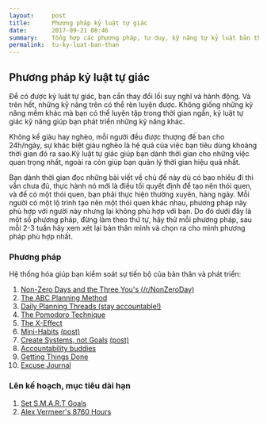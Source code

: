 ```yaml
---
layout:     post
title:      Phương pháp kỷ luật tự giác
date:       2017-09-21 08:46
summary:    Tổng hợp các phương pháp, tư duy, kỹ năng tự kỷ luật bản thân
permalink:	tu-ky-luat-ban-than
---
```


## Phương pháp kỷ luật tự giác

Để có được kỷ luật tự giác, bạn cần thay đổi lối suy nghĩ và hành động. Và trên hết, những kỹ năng trên có thể rèn luyện được. Không giống những kỹ năng mềm khác mà bạn có thể luyện tập trong thời gian ngắn, kỷ luật tự giác kỹ năng giúp bạn phát triển những kỹ năng khác.

Không kể giàu hay nghèo, mỗi người đều được thượng đế ban cho 24h/ngày, sự khác biệt giàu nghèo là hệ quả của việc bạn tiêu dùng khoảng thời gian đó ra sao.Kỷ luật tự giác giúp bạn dành thời gian cho những việc quan trọng nhất, ngoài ra còn giúp bạn quản lý thời gian hiệu quả nhất.

Bạn dành thời gian đọc những bài viết về chủ đề này dù có bao nhiêu đi thì vẫn chưa đủ, thực hành nó mới  là điều tối quyết định  để tạo nên thói quen, và để có một thói quen, bạn phải thực hiện thường xuyên, hàng ngày. Mỗi người có một lộ trình tạo nên một thói quen khác nhau, phương pháp này phù hợp với người này nhưng lại không phù hợp với bạn. Do đó dưới đây là một số phương pháp, đừng làm theo thứ tự, hãy thử mỗi phương pháp, sau mỗi 2-3 tuần hãy xem xét lại bản thân mình và chọn ra cho mình phương pháp phù hợp nhất.

### Phương pháp

Hệ thống hóa giúp bạn kiểm soát  sự tiến bộ của bản thân và phát triển:

1. [Non-Zero Days and the Three You's (/r/NonZeroDay)](/blog/non-zero-days)
2. [The ABC Planning Method](http://www.reddit.com/r/getdisciplined/comments/26p1ye/method_abc_your_day_an_organized_and_methodical/)
3. [Daily Planning Threads (stay accountable!)](http://www.reddit.com/r/getdisciplined/search?q=%5Bplan%5D+author%3Awalls&restrict_sr=on&sort=new&t=month)
4. [The Pomodoro Technique](http://pomodorotechnique.com/)
5. [The X-Effect](http://www.reddit.com/r/getdisciplined/comments/1x99m6/im_a_piece_of_shit_no_more_games_no_more_lies_no/cf9dz72)
5. [Mini-Habits](http://minihabits.com/mini-habit-ideas/) [(post)](https://www.reddit.com/r/getdisciplined/comments/1ul5ax/the_1_reason_people_cant_get_disciplined/)
6. [Create Systems, not Goals](http://www.entrepreneur.com/article/230333) [(post)](https://www.reddit.com/r/getdisciplined/comments/1vmguo/forget_the_goals_and_focus_on_your_system/)
7. [Accountability buddies](https://www.reddit.com/r/GetMotivatedBuddies)
8. [Getting Things Done](http://lifehacker.com/productivity-101-a-primer-to-the-getting-things-done-1551880955)
9. [Excuse Journal](https://www.reddit.com/r/getdisciplined/comments/3bqwx0/method_stop_excuses_in_their_tracks_with_an/)


### Lên kế hoạch, mục tiêu dài hạn

1. [Set S.M.A.R.T Goals](http://topachievement.com/smart.html)
2. [Alex Vermeer's 8760 Hours](http://alexvermeer.com/download/8760-hours-v2.pdf)
